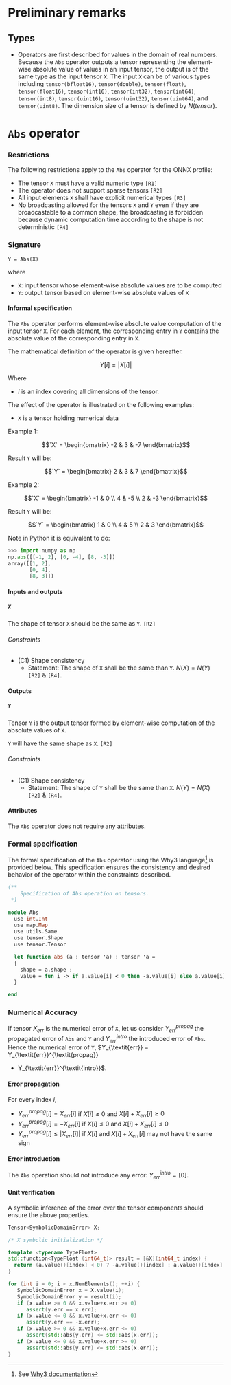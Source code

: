 # Preliminary remarks

## Types

- Operators are first described for values in the domain of real numbers. Because the `Abs` operator outputs a tensor representing the element-wise absolute value of values in an input tensor, the output is of the same type as the input tensor `X`. The input `X` can be of various types including `tensor(bfloat16)`, `tensor(double)`, `tensor(float)`, `tensor(float16)`, `tensor(int16)`, `tensor(int32)`, `tensor(int64)`, `tensor(int8)`, `tensor(uint16)`, `tensor(uint32)`, `tensor(uint64)`, and `tensor(uint8)`. The dimension size of a tensor is defined by $N(tensor)$.

# `Abs` operator

### Restrictions

The following restrictions apply to the `Abs` operator for the ONNX profile:
- The tensor `X` must have a valid numeric type `[R1]`
- The operator does not support sparse tensors `[R2]`
- All input elements `X` shall have explicit numerical types `[R3]`
- No broadcasting allowed for the tensors `X` and `Y` even if they are broadcastable to a common shape, the broadcasting is forbidden because dynamic computation time according to the shape is not deterministic `[R4]`

### Signature

`Y = Abs(X)`

where
- `X`: input tensor whose element-wise absolute values are to be computed
- `Y`: output tensor based on element-wise absolute values of `X`

#### Informal specification

The `Abs` operator performs element-wise absolute value computation of the input tensor `X`. For each element, the corresponding entry in `Y` contains the absolute value of the corresponding entry in `X`.

The mathematical definition of the operator is given hereafter.

$$
Y[i] = |X[i]|
$$

Where
- $i$ is an index covering all dimensions of the tensor.

The effect of the operator is illustrated on the following examples:
- `X` is a tensor holding numerical data

Example 1:
```math
`X` = \begin{bmatrix} -2 & 3 & -7 \end{bmatrix}
```
Result `Y` will be:
```math
`Y` = \begin{bmatrix} 2 & 3 & 7 \end{bmatrix}
```

Example 2:
```math
`X` = \begin{bmatrix} -1 & 0 \\ 4 & -5 \\ 2 & -3 \end{bmatrix}
```
Result `Y` will be:
```math
`Y` = \begin{bmatrix} 1 & 0 \\ 4 & 5 \\ 2 & 3 \end{bmatrix}
```

Note in Python it is equivalent to do:
```python
>>> import numpy as np
np.abs([[-1, 2], [0, -4], [8, -3]])
array([[1, 2],
       [0, 4],
       [8, 3]])
```

#### Inputs and outputs

##### `X`

The shape of tensor `X` should be the same as `Y`. `[R2]`

###### Constraints

- (C1) Shape consistency
    - Statement: The shape of `X` shall be the same than `Y`. $N(X)=N(Y)$ `[R2]` & `[R4]`.

#### Outputs

##### `Y`

Tensor `Y` is the output tensor formed by element-wise computation of the absolute values of `X`.

`Y` will have the same shape as `X`. `[R2]`

###### Constraints

- (C1) Shape consistency
    - Statement: The shape of `Y` shall be the same than `X`. $N(Y)=N(X)$ `[R2]` & `[R4]`.

#### Attributes

The `Abs` operator does not require any attributes.

### Formal specification

The formal specification of the `Abs` operator using the Why3 language[^1] is provided below. This specification ensures the consistency and desired behavior of the operator within the constraints described.

```ocaml
(**
    Specification of Abs operation on tensors.
 *)

module Abs
  use int.Int
  use map.Map
  use utils.Same
  use tensor.Shape
  use tensor.Tensor

  let function abs (a : tensor 'a) : tensor 'a =
  {
    shape = a.shape ;
    value = fun i -> if a.value[i] < 0 then -a.value[i] else a.value[i] ;
  }

end
```

[^1]: See [Why3 documentation](https://www.why3.org/)

### Numerical Accuracy

If tensor $X_{\textit{err}}$ is the numerical error of `X`, let us consider
$Y_{\textit{err}}^{\textit{propag}}$ the propagated error of `Abs` and `Y`
and $Y_{\textit{err}}^{\textit{intro}}$ the introduced error of `Abs`.
Hence the numerical error of `Y`, $Y_{\textit{err}} = Y_{\textit{err}}^{\textit{propag}}
+ Y_{\textit{err}}^{\textit{intro}}$.

#### Error propagation

For every index $i$, 

- $Y_{\textit{err}}^{\textit{propag}}[i] = X_{\textit{err}}[i]$ if $X[i] \geq 0$
  and $X[i]+X_{\textit{err}}[i] \geq 0$  
- $Y_{\textit{err}}^{\textit{propag}}[i] = -X_{\textit{err}}[i]$ if $X[i] \leq 0$
  and $X[i]+X_{\textit{err}}[i] \leq 0$ 
- $Y_{\textit{err}}^{\textit{propag}}[i] \leq |X_{\textit{err}}[i]|$ if $X[i]$
  and $X[i]+X_{\textit{err}}[i]$ may not have the same sign

#### Error introduction

The `Abs` operation should not introduce any error: $Y_{\textit{err}}^{\textit{intro}} = [0]$.

#### Unit verification

A symbolic inference of the error over the tensor components should ensure the
above properties.

```c++
Tensor<SymbolicDomainError> X;

/* X symbolic initialization */

template <typename TypeFloat>
std::function<TypeFloat (int64_t)> result = [&X](int64_t index) {
  return (a.value()[index] < 0) ? -a.value()[index] : a.value()[index];
}

for (int i = 0; i < x.NumElements(); ++i) {
   SymbolicDomainError x = X.value(i);
   SymbolicDomainError y = result(i);
   if (x.value >= 0 && x.value+x.err >= 0)
      assert(y.err == x.err);
   if (x.value <= 0 && x.value+x.err <= 0)
      assert(y.err == -x.err);
   if (x.value >= 0 && x.value+x.err <= 0)
      assert(std::abs(y.err) <= std::abs(x.err));
   if (x.value <= 0 && x.value+x.err >= 0)
      assert(std::abs(y.err) <= std::abs(x.err));
}
```
